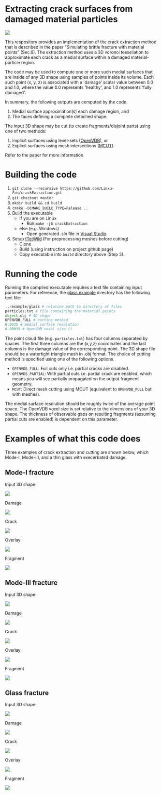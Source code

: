 # Extracting crack surfaces from damaged material particles

![](./example/overview.png)

This respository provides an implementation of the crack extraction method that is described in the paper "Simulating brittle fracture with material points" (Sec.6). The extraction method uses a 3D voronoi tessellation to approximate each crack as a medial surface within a damaged material-particle region. 

The code may be used to compute one or more such medial surfaces that are inside of any 3D shape using samples of points inside its volume. Each such point (x, y, z) is associated with a 'damage' scalar value between 0.0 and 1.0, where the value 0.0 represents 'healthy', and 1.0 represents 'fully damaged'. 

In summary, the following outputs are computed by the code: 

1. Medial surface approximation(s) each damage region, and 
2. The faces defining a complete detached shape. 

The input 3D shape may be cut (to create fragments/disjoint parts) using one of two methods: 

1. Implicit surfaces using level-sets ([OpenVDB](https://github.com/AcademySoftwareFoundation/openvdb.git)), or 
2. Explicit surfaces using mesh intersections ([MCUT](https://github.com/cutdigital/mcut.git)). 

Refer to the paper for more information.

# Building the code

1. `git clone --recursive https://github.com/Linxu-Fan/crackExtraction.git`
2. `git checkout master`
3. `mkdir build && cd build`
4. `cmake -DCMAKE_BUILD_TYPE=Release ..`
5. Build the executable
    - If you are on Linux 
        * Run `make -j6 crackExtraction` 
    - else (e.g. Windows)
        * Open generated .sln file in [Visual Studio](https://visualstudio.microsoft.com/vs/older-downloads/)
6. Setup [fTetWild](https://github.com/wildmeshing/fTetWild.git) (For preprocessing meshes before cutting)
    - Clone 
    - Build (using instruction on project github page)
    - Copy executable into `build` directory above (Step 3).

# Running the code

Running the compiled executable requires a text file containing input parameters. For reference, the [glass example](./example/glass/) directory has the following text file:

```python
../example/glass # relative path to directory of files
particles.txt # file containing the material points
object.obj # 3D shape
OPENVDB_FULL # cutting method
0.0035 # medial surface resolution
0.00035 # OpenVDB voxel size ()
```

The point cloud file (e.g. `particles.txt`) has four columns separated by spaces. The first three columns are the (x,y,z) coordinates and the last columns is the damage value of the corresponding point. The 3D shape file should be a watertight triangle mesh in .obj format.
The choice of cutting method is specified using one of the following options.
- `OPENVDB_FULL`: Full cuts only i.e. partial cracks are disabled.
- `OPENVDB_PARTIAL`: With partial cuts i.e. partial crack are enabled, which means you will see partially propagated on the output fragment geometry.
- `MCUT`: Direct mesh cutting using MCUT (equivalent to `OPENVDB_FULL` but with meshes). 

The medial surface resolution should be roughly twice of the average point space. The OpenVDB voxel size is set relative to the dimensions of your 3D shape. The thickness of observable gaps on resulting fragments (assuming partial cuts are enabled) is dependent on this parameter.

# Examples of what this code does 

Three examples of crack extraction and cutting are shown below, which Mode-I, Mode-III, and a thin glass with execerbated damage. 

## Mode-I fracture

Input 3D shape

![](./example/mode1/mode1_object.png)

Damage

![](./example/mode1/mode1_phase.png)

Crack

![](./example/mode1/mode1_crack.png)

Overlay

![](./example/mode1/mode1_overlap.png)

Fragment

![](./example/mode1/mode1_fragment.png)

## Mode-III fracture

Input 3D shape

![](./example/mode3/mode3_object.png)

Damage

![](./example/mode3/mode3_phase.png)

Crack

![](./example/mode3/mode3_crack.png)

Overlay

![](./example/mode3/mode3_overlap.png)

Fragment

![](./example/mode3/mode3_fragment.png)

## Glass fracture

Input 3D shape

![](./example/glass/glass_object.png)

Damage

![](./example/glass/glass_phase.png)

Crack

![](./example/glass/glass_crack.png)

Overlay

![](./example/glass/glass_overlap.png)

Fragment

![](./example/glass/glass_fragment.png)